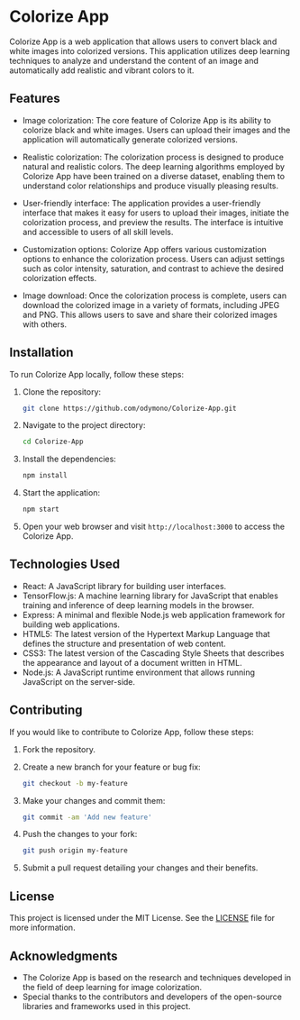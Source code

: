 # Colorize App

Colorize App is a web application that allows users to convert black and white images into colorized versions. This application utilizes deep learning techniques to analyze and understand the content of an image and automatically add realistic and vibrant colors to it.


## Features

- Image colorization: The core feature of Colorize App is its ability to colorize black and white images. Users can upload their images and the application will automatically generate colorized versions.

- Realistic colorization: The colorization process is designed to produce natural and realistic colors. The deep learning algorithms employed by Colorize App have been trained on a diverse dataset, enabling them to understand color relationships and produce visually pleasing results.

- User-friendly interface: The application provides a user-friendly interface that makes it easy for users to upload their images, initiate the colorization process, and preview the results. The interface is intuitive and accessible to users of all skill levels.

- Customization options: Colorize App offers various customization options to enhance the colorization process. Users can adjust settings such as color intensity, saturation, and contrast to achieve the desired colorization effects.

- Image download: Once the colorization process is complete, users can download the colorized image in a variety of formats, including JPEG and PNG. This allows users to save and share their colorized images with others.

## Installation

To run Colorize App locally, follow these steps:

1. Clone the repository:

   ```bash
   git clone https://github.com/odymono/Colorize-App.git
   ```

2. Navigate to the project directory:

   ```bash
   cd Colorize-App
   ```

3. Install the dependencies:

   ```bash
   npm install
   ```

4. Start the application:

   ```bash
   npm start
   ```

5. Open your web browser and visit `http://localhost:3000` to access the Colorize App.

## Technologies Used

- React: A JavaScript library for building user interfaces.
- TensorFlow.js: A machine learning library for JavaScript that enables training and inference of deep learning models in the browser.
- Express: A minimal and flexible Node.js web application framework for building web applications.
- HTML5: The latest version of the Hypertext Markup Language that defines the structure and presentation of web content.
- CSS3: The latest version of the Cascading Style Sheets that describes the appearance and layout of a document written in HTML.
- Node.js: A JavaScript runtime environment that allows running JavaScript on the server-side.

## Contributing

If you would like to contribute to Colorize App, follow these steps:

1. Fork the repository.

2. Create a new branch for your feature or bug fix:

   ```bash
   git checkout -b my-feature
   ```

3. Make your changes and commit them:

   ```bash
   git commit -am 'Add new feature'
   ```

4. Push the changes to your fork:

   ```bash
   git push origin my-feature
   ```

5. Submit a pull request detailing your changes and their benefits.

## License

This project is licensed under the MIT License. See the [LICENSE](LICENSE) file for more information.

## Acknowledgments

- The Colorize App is based on the research and techniques developed in the field of deep learning for image colorization.
- Special thanks to the contributors and developers of the open-source libraries and frameworks used in this project.
